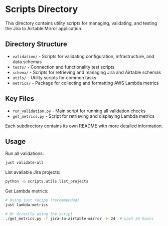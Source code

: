 # Scripts Directory

This directory contains utility scripts for managing, validating, and testing the Jira to Airtable Mirror application.

## Directory Structure

- `validation/` - Scripts for validating configuration, infrastructure, and data schemas
- `tests/` - Connection and functionality test scripts
- `schema/` - Scripts for retrieving and managing Jira and Airtable schemas
- `utils/` - Utility scripts for common tasks
- `metrics/` - Package for collecting and formatting AWS Lambda metrics

## Key Files

- `run_validation.py` - Main script for running all validation checks
- `get_metrics.py` - Script for retrieving and displaying Lambda metrics

Each subdirectory contains its own README with more detailed information.

## Usage

Run all validations:
```bash
just validate-all
```

List available Jira projects:
```bash
python -m scripts.utils.list_projects
```

Get Lambda metrics:
```bash
# Using just recipe (recommended)
just lambda-metrics

# Or directly using the script
./get_metrics.py -f jira-to-airtable-mirror -H 24  # Last 24 hours
